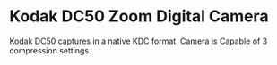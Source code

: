 # Kodak DC50 Zoom Digital Camera

Kodak DC50 captures in a native KDC format. Camera is Capable of 3 compression settings. 
